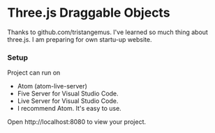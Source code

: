 # Three.js Draggable Objects
Thanks to github.com/tristangemus. I've learned so much thing about three.js. I am preparing for own startu-up website.

### Setup
Project can run on

- Atom (atom-live-server)
- Five Server for Visual Studio Code.
- Live Server for Visual Studio Code.
- I recommend Atom. It's easy to use.



Open http://localhost:8080 to view your project.
